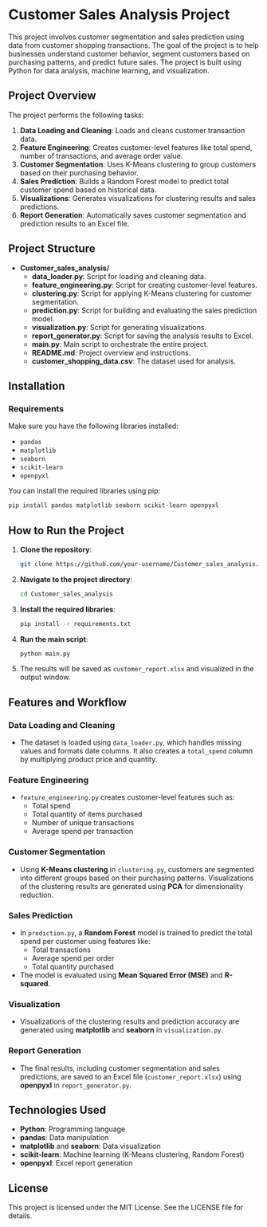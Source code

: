 
# Customer Sales Analysis Project

This project involves customer segmentation and sales prediction using data from customer shopping transactions. The goal of the project is to help businesses understand customer behavior, segment customers based on purchasing patterns, and predict future sales. The project is built using Python for data analysis, machine learning, and visualization.

## Project Overview

The project performs the following tasks:

1. **Data Loading and Cleaning**: Loads and cleans customer transaction data.
2. **Feature Engineering**: Creates customer-level features like total spend, number of transactions, and average order value.
3. **Customer Segmentation**: Uses K-Means clustering to group customers based on their purchasing behavior.
4. **Sales Prediction**: Builds a Random Forest model to predict total customer spend based on historical data.
5. **Visualizations**: Generates visualizations for clustering results and sales predictions.
6. **Report Generation**: Automatically saves customer segmentation and prediction results to an Excel file.

## Project Structure

- **Customer_sales_analysis/**
  - **data_loader.py**: Script for loading and cleaning data.
  - **feature_engineering.py**: Script for creating customer-level features.
  - **clustering.py**: Script for applying K-Means clustering for customer segmentation.
  - **prediction.py**: Script for building and evaluating the sales prediction model.
  - **visualization.py**: Script for generating visualizations.
  - **report_generator.py**: Script for saving the analysis results to Excel.
  - **main.py**: Main script to orchestrate the entire project.
  - **README.md**: Project overview and instructions.
  - **customer_shopping_data.csv**: The dataset used for analysis.

## Installation

### Requirements

Make sure you have the following libraries installed:

- `pandas`
- `matplotlib`
- `seaborn`
- `scikit-learn`
- `openpyxl`

You can install the required libraries using pip:

```bash
pip install pandas matplotlib seaborn scikit-learn openpyxl
```

## How to Run the Project

1. **Clone the repository**:

   ```bash
   git clone https://github.com/your-username/Customer_sales_analysis.git
   ```

2. **Navigate to the project directory**:

   ```bash
   cd Customer_sales_analysis
   ```

3. **Install the required libraries**:

   ```bash
   pip install -r requirements.txt
   ```

4. **Run the main script**:

   ```bash
   python main.py
   ```

5. The results will be saved as `customer_report.xlsx` and visualized in the output window.

## Features and Workflow

### Data Loading and Cleaning

- The dataset is loaded using `data_loader.py`, which handles missing values and formats date columns. It also creates a `total_spend` column by multiplying product price and quantity.

### Feature Engineering

- `feature_engineering.py` creates customer-level features such as:
  - Total spend
  - Total quantity of items purchased
  - Number of unique transactions
  - Average spend per transaction

### Customer Segmentation

- Using **K-Means clustering** in `clustering.py`, customers are segmented into different groups based on their purchasing patterns. Visualizations of the clustering results are generated using **PCA** for dimensionality reduction.

### Sales Prediction

- In `prediction.py`, a **Random Forest** model is trained to predict the total spend per customer using features like:
  - Total transactions
  - Average spend per order
  - Total quantity purchased
- The model is evaluated using **Mean Squared Error (MSE)** and **R-squared**.

### Visualization

- Visualizations of the clustering results and prediction accuracy are generated using **matplotlib** and **seaborn** in `visualization.py`.

### Report Generation

- The final results, including customer segmentation and sales predictions, are saved to an Excel file (`customer_report.xlsx`) using **openpyxl** in `report_generator.py`.

## Technologies Used

- **Python**: Programming language
- **pandas**: Data manipulation
- **matplotlib** and **seaborn**: Data visualization
- **scikit-learn**: Machine learning (K-Means clustering, Random Forest)
- **openpyxl**: Excel report generation

## License

This project is licensed under the MIT License. See the LICENSE file for details.
